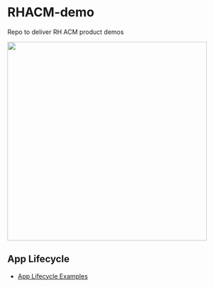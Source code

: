 # RHACM-demo

Repo to deliver RH ACM product demos

<img align="center" width="450" src="docs/logo.jpg">

## App Lifecycle

* [App Lifecycle Examples](app-lifecycle/README.md)
